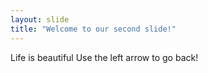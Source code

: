 ```yaml
---
layout: slide
title: "Welcome to our second slide!"
---
```

Life is beautiful
Use the left arrow to go back!
